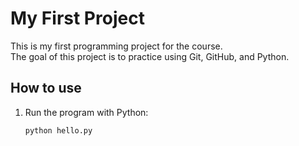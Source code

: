 # My First Project

This is my first programming project for the course.  
The goal of this project is to practice using Git, GitHub, and Python.

## How to use
1. Run the program with Python:
   ```bash
   python hello.py

